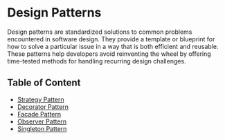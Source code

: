 # Design Patterns
Design patterns are standardized solutions to common problems encountered in software design. They provide a template or blueprint for how to solve a particular issue in a way that is both efficient and reusable. These patterns help developers avoid reinventing the wheel by offering time-tested methods for handling recurring design challenges.

## Table of Content
<ul>
    <li><a href="./com.strategypattern/">Strategy Pattern</a></li>
    <li><a href="./com.decoratorpattern/">Decorator Pattern</a></li>
    <li><a href="./com.facadepattern/">Facade Pattern</a></li>
    <li><a href="./com.observerpattern/">Observer Pattern</a></li>
    <li><a href="./com.singletonpattern">Singleton Pattern</a></li>
</ul>

